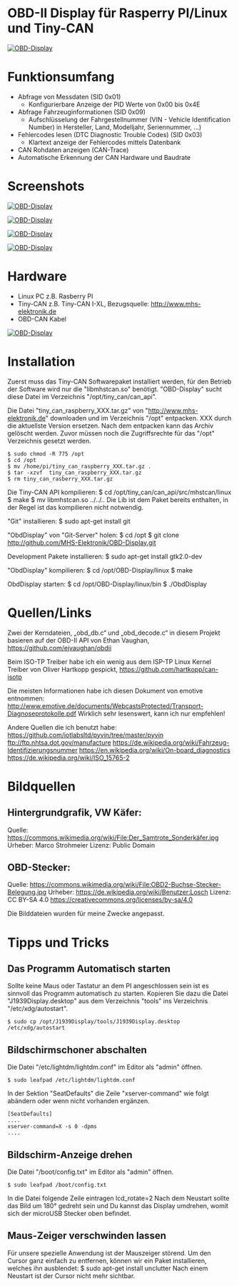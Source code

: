 # OBD-II Display für Rasperry PI/Linux und Tiny-CAN

[![OBD-Display](https://github.com/MHS-Elektronik/OBD-Display/blob/master/doku/obd_display.jpg)](https://github.com/MHS-Elektronik/OBD-Display/blob/master/doku/obd_Display.jpg)

# Funktionsumfang

* Abfrage von Messdaten (SID 0x01)
  * Konfigurierbare Anzeige der PID Werte von 0x00 bis 0x4E
* Abfrage Fahrzeuginformationen (SID 0x09)
  * Aufschlüsselung der Fahrgestellnummer (VIN - Vehicle Identification Number) in Hersteller, Land, Modelljahr, Seriennummer, ...)
* Fehlercodes lesen (DTC Diagnostic Trouble Codes) (SID 0x03)
  * Klartext anzeige der Fehlercodes mittels Datenbank
* CAN Rohdaten anzeigen (CAN-Trace)
* Automatische Erkennung der CAN Hardware und Baudrate

# Screenshots 

[![OBD-Display](https://github.com/MHS-Elektronik/OBD-Display/blob/master/doku/obd_start.png)](https://github.com/MHS-Elektronik/OBD-Display/blob/master/doku/obd_start.png)

[![OBD-Display](https://github.com/MHS-Elektronik/OBD-Display/blob/master/doku/obd_pid_select.jpg)](https://github.com/MHS-Elektronik/OBD-Display/blob/master/doku/obd_pid_select.jpg)

[![OBD-Display](https://github.com/MHS-Elektronik/OBD-Display/blob/master/doku/obd_list_view.jpg)](https://github.com/MHS-Elektronik/OBD-Display/blob/master/doku/obd_list_view.jpg)

[![OBD-Display](https://github.com/MHS-Elektronik/OBD-Display/blob/master/doku/obd_error_codes.jpg)](https://github.com/MHS-Elektronik/OBD-Display/blob/master/doku/obd_error_codes.jpg)


# Hardware
* Linux PC z.B. Rasberry PI
* Tiny-CAN z.B. Tiny-CAN I-XL, Bezugsquelle: http://www.mhs-elektronik.de
* OBD-CAN Kabel

[![OBD-Display](https://github.com/MHS-Elektronik/OBD-Display/blob/master/doku/obd2_cable.jpg)](https://github.com/MHS-Elektronik/OBD-Display/blob/master/doku/obd2_cable.jpg)

# Installation

Zuerst muss das Tiny-CAN Softwarepaket installiert werden, für den Betrieb der Software wird nur die "libmhstcan.so" benötigt. "OBD-Display" sucht diese Datei im Verzeichnis "/opt/tiny_can/can_api". 

Die Datei "tiny_can_raspberry_XXX.tar.gz" von "http://www.mhs-elektronik.de" downloaden und im Verzeichnis "/opt" entpacken. XXX durch die aktuellste Version ersetzen. Nach dem entpacken kann das Archiv gelöscht werden. Zuvor müssen noch die Zugriffsrechte für das "/opt" Verzeichnis gesetzt werden.

    $ sudo chmod -R 775 /opt
    $ cd /opt
    $ mv /home/pi/tiny_can_raspberry_XXX.tar.gz .
    $ tar -xzvf  tiny_can_raspberry_XXX.tar.gz
    $ rm tiny_can_rasberry_XXX.tar.gz

Die Tiny-CAN API kompilieren: 
    $ cd /opt/tiny_can/can_api/src/mhstcan/linux
    $ make
    $ mv libmhstcan.so ../../..
Die Lib ist dem Paket bereits enthalten, in der Regel ist das kompilieren nicht notwendig.

"Git" installieren:
    $ sudo apt-get install git

"ObdDisplay" von "Git-Server" holen:
    $ cd /opt
    $ git clone http://github.com/MHS-Elektronik/OBD-Display.git

Development Pakete installieren:
    $ sudo apt-get install gtk2.0-dev

"ObdDisplay" kompilieren:
    $ cd /opt/OBD-Display/linux
    $ make

ObdDisplay starten:
    $ cd /opt/OBD-Display/linux/bin
    $ ./ObdDisplay

# Quellen/Links
Zwei der Kerndateien, „obd_db.c“ und „obd_decode.c“ in diesem Projekt basieren auf der OBD-II API von Ethan Vaughan, https://github.com/ejvaughan/obdii

Beim ISO-TP Treiber habe ich ein wenig aus dem ISP-TP Linux Kernel Treiber von Oliver Hartkopp gespickt, https://github.com/hartkopp/can-isotp

Die meisten Informationen habe ich diesen Dokument von emotive entnommen:
http://www.emotive.de/documents/WebcastsProtected/Transport-Diagnoseprotokolle.pdf
Wirklich sehr lesenswert, kann ich nur empfehlen!

Andere Quellen die ich benutzt habe:
https://github.com/iotlabsltd/pyvin/tree/master/pyvin
ftp://ftp.nhtsa.dot.gov/manufacture
https://de.wikipedia.org/wiki/Fahrzeug-Identifizierungsnummer
https://en.wikipedia.org/wiki/On-board_diagnostics
https://de.wikipedia.org/wiki/ISO_15765-2

 

# Bildquellen
## Hintergrundgrafik, VW Käfer:
Quelle: https://commons.wikimedia.org/wiki/File:Der_Samtrote_Sonderkäfer.jpg
Urheber: Marco Strohmeier
Lizenz: Public Domain

## OBD-Stecker:
Quelle: https://commons.wikimedia.org/wiki/File:OBD2-Buchse-Stecker-Belegung.jpg
Urheber: https://de.wikipedia.org/wiki/Benutzer:Losch
Lizenz: CC BY-SA 4.0  https://creativecommons.org/licenses/by-sa/4.0

Die Bilddateien wurden für meine Zwecke angepasst.


# Tipps und Tricks
## Das Programm Automatisch starten
Sollte keine Maus oder Tastatur an dem PI angeschlossen sein ist es sinnvoll das Programm automatisch zu starten. Kopieren Sie dazu die Datei "J1939Display.desktop" aus dem Verzeichnis "tools" ins Verzeichnis "/etc/xdg/autostart".

    $ sudo cp /opt/J1939Display/tools/J1939Display.desktop /etc/xdg/autostart

## Bildschirmschoner abschalten
Die Datei "/etc/lightdm/lightdm.conf" im Editor als "admin" öffnen.

    $ sudo leafpad /etc/lightdm/lightdm.conf
In der Sektion "SeatDefaults" die Zeile "xserver-command" wie folgt abändern oder wenn nicht vorhanden ergänzen.

    [SeatDefaults]
    ....
    xserver-command=X -s 0 -dpms
    ....

## Bildschirm-Anzeige drehen
Die Datei "/boot/config.txt" im Editor als "admin" öffnen.

    $ sudo leafpad /boot/config.txt
In die Datei folgende Zeile eintragen
    lcd_rotate=2
Nach dem Neustart sollte das Bild um 180° gedreht sein und Du kannst das Display umdrehen, womit sich der microUSB Stecker oben befindet.

## Maus-Zeiger verschwinden lassen
Für unsere spezielle Anwendung ist der Mauszeiger störend. Um den Cursor ganz einfach zu entfernen, können wir ein Paket installieren, welches ihn ausblendet:
    $ sudo apt-get install unclutter
Nach einem Neustart ist der Cursor nicht mehr sichtbar.













